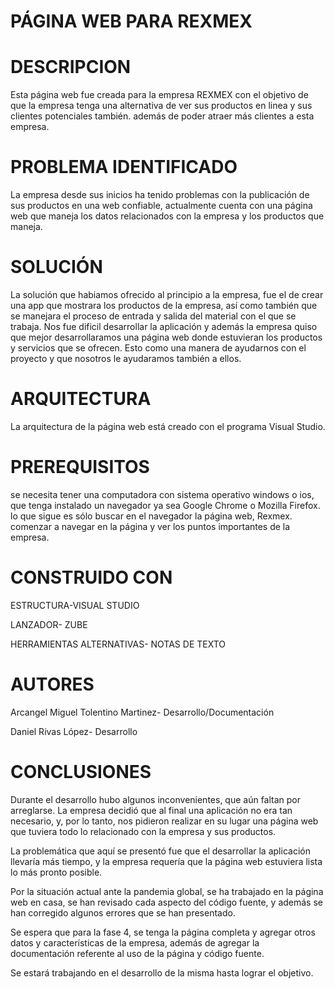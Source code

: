# PÁGINA WEB PARA REXMEX

# DESCRIPCION 
Esta página web fue creada para la empresa REXMEX
con el objetivo de que la empresa tenga una alternativa de ver sus productos en linea y sus clientes potenciales también.
además de poder atraer más clientes a esta empresa.

# PROBLEMA IDENTIFICADO
La empresa desde sus inicios ha tenido problemas con la publicación de sus productos en una web confiable, actualmente cuenta
con una página web que maneja los datos relacionados con la empresa y los productos que maneja.

# SOLUCIÓN
La solución que habiamos ofrecido al principio a la empresa, fue el de crear una app que mostrara los productos de la empresa, así como también que se manejara el proceso de entrada y salida del material con el que se trabaja.
Nos fue dificil desarrollar la aplicación y además la empresa quiso que mejor desarrollaramos una página web donde estuvieran los productos y servicios que se ofrecen. Esto como una manera de ayudarnos con el proyecto y que nosotros le ayudaramos también a ellos.

# ARQUITECTURA
La arquitectura de la página web
está creado con el programa Visual Studio.

# PREREQUISITOS
se necesita tener una computadora con sistema operativo windows o ios, que tenga instalado un navegador ya sea Google Chrome o Mozilla Firefox.
lo que sigue es sólo buscar en el navegador la página web, Rexmex.
comenzar a navegar en la página y ver los puntos importantes de la empresa.

# CONSTRUIDO CON 
ESTRUCTURA-VISUAL STUDIO

LANZADOR- ZUBE

HERRAMIENTAS ALTERNATIVAS- NOTAS DE TEXTO

# AUTORES
Arcangel Miguel Tolentino Martinez- Desarrollo/Documentación


Daniel Rivas López- Desarrollo

# CONCLUSIONES
Durante el desarrollo hubo algunos inconvenientes, que aún faltan por arreglarse.
La empresa decidió que al final una aplicación no era tan necesario, y, por lo tanto, nos 
pidieron realizar en su lugar una página web que tuviera todo lo relacionado con la empresa y sus productos.

La problemática que aquí se presentó fue que el desarrollar la aplicación llevaría más tiempo, y la 
empresa requería que la página web estuviera lista lo más pronto posible.

Por la situación actual ante la pandemia global, se ha trabajado en la página web en casa, se han revisado cada aspecto del código fuente, y además se han corregido algunos errores que se han presentado.

Se espera que para la fase 4, se tenga la página completa y agregar otros datos y características de la empresa, además de agregar la documentación referente al uso de la página y código fuente.


Se estará trabajando en el desarrollo de la misma hasta lograr el objetivo.
